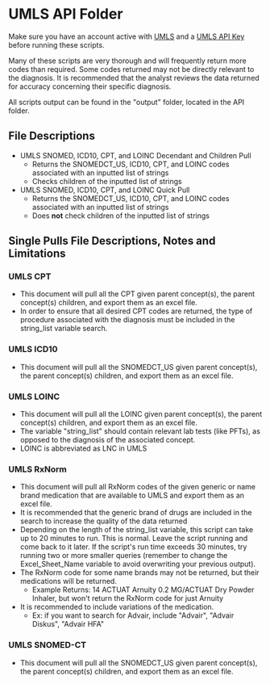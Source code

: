 # UMLS API Folder
Make sure you have an account active with [UMLS](https://uts.nlm.nih.gov/uts/umls/home) and a [UMLS API Key](https://uts.nlm.nih.gov/uts/profile) before running these scripts. 

Many of these scripts are very thorough and will frequently return more codes than required. Some codes returned may not be directly relevant to the diagnosis. It is recommended that the analyst reviews the data returned for accuracy concerning their specific diagnosis.

All scripts output can be found in the "output" folder, located in the API folder. 

## File Descriptions
- UMLS SNOMED, ICD10, CPT, and LOINC Decendant and Children Pull
    - Returns the SNOMEDCT_US, ICD10, CPT, and LOINC codes associated with an inputted list of strings
    - Checks children of the inputted list of strings
- UMLS SNOMED, ICD10, CPT, and LOINC Quick Pull
    - Returns the SNOMEDCT_US, ICD10, CPT, and LOINC codes associated with an inputted list of strings
    - Does **not** check children of the inputted list of strings

## Single Pulls File Descriptions, Notes and Limitations
### UMLS CPT
- This document will pull all the CPT given parent concept(s), the parent concept(s) children, and export them as an excel file.
- In order to ensure that all desired CPT codes are returned, the type of procedure associated with the diagnosis must be included in the string_list variable search. 
### UMLS ICD10
- This document will pull all the SNOMEDCT_US given parent concept(s), the parent concept(s) children, and export them as an excel file.
### UMLS LOINC
- This document will pull all the LOINC given parent concept(s), the parent concept(s) children, and export them as an excel file.
- The variable "string_list" should contain relevant lab tests (like PFTs), as opposed to the diagnosis of the associated concept.
- LOINC is abbreviated as LNC in UMLS
### UMLS RxNorm
- This document will pull all RxNorm codes of the given generic or name brand medication that are available to UMLS and export them as an excel file. 
- It is recommended that the generic brand of drugs are included in the search to increase the quality of the data returned
- Depending on the length of the string_list variable, this script can take up to 20 minutes to run.  This is normal.  Leave the script running and come back to it later.  If the script's run time exceeds 30 minutes, try running two or more smaller queries (remember to change the Excel_Sheet_Name variable to avoid overwriting your previous output). 
- The RxNorm code for some name brands may not be returned, but their medications will be returned. 
    - Example Returns: 14 ACTUAT Arnuity 0.2 MG/ACTUAT Dry Powder Inhaler, but won't return the RxNorm code for just Arnuity
- It is recommended to include variations of the medication.
    - Ex: if you want to search for Advair, include "Advair", "Advair Diskus", "Advair HFA"
### UMLS SNOMED-CT
- This document will pull all the SNOMEDCT_US given parent concept(s), the parent concept(s) children, and export them as an excel file.
